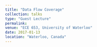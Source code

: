 ```yaml
---
title: "Data Flow Coverage"
collection: talks
type: "Guest Lecture"
permalink: 
venue: "ECE 653, University of Waterloo"
date: 2017-01-13
location: "Waterloo, Canada"
---
```

